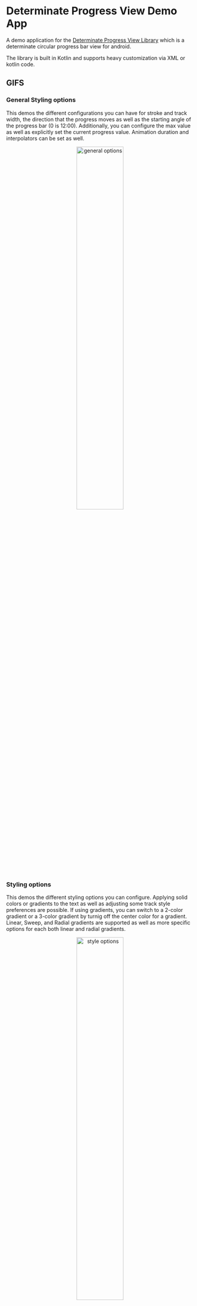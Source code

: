 # Determinate Progress View Demo App

A demo application for the [Determinate Progress View Library](https://github.com/owl-93/DeterminateProgressView) which is a determinate circular progress bar view for android.

The library is built in Kotlin and supports heavy customization via XML or kotlin code.

## GIFS
### General Styling options
<p>This demos the different configurations you can have for stroke and track width, the direction that the progress moves as well as the starting angle of the progress bar (0 is 12:00). Additionally, you can configure the max value as well as explicitly set the current progress value. Animation duration and interpolators can be set as well.
</p>
<p align="center">
    <img width="50%" alt="general options" src="https://thumbs.gfycat.com/WaterloggedEuphoricBluefintuna-size_restricted.gif"/>
</p>

### Styling options
<p>This demos the different styling options you can configure. Applying solid colors or gradients to the text as well as adjusting some track style preferences are possible. If using gradients, you can switch to a 2-color gradient or a 3-color gradient by turnig off the center color for a gradient. Linear, Sweep, and Radial gradients are supported as well as more specific options for each both linear and radial gradients.
</p>
<p align="center">
    <img width="50%" alt="style options" src="https://thumbs.gfycat.com/HappyEdibleGrassspider-size_restricted.gif"/>
</p>

### Text Styling options
<p>This demos the different text options that are configurable, including custom text or no text. There are 4 different progress formats
</p>
<p align="center">
    <img width="50%" alt="text options" src="https://thumbs.gfycat.com/DeterminedAnguishedIndigobunting-size_restricted.gif"/>
</p>

## Stills
<p align="center">
 <img width="33%" src="https://i.imgur.com/DxpBfgS.png" alt="general options"/>
 <img width="33%" src="https://i.imgur.com/RcJfYGH.png" alt="style options"/>
 <img width="33%" src="https://i.imgur.com/W4KsDGn.png" alt="text options" />
</p>

## Bonus

The demo app allows you to export the XML for the view if you want. Configure it however you like and then tap the <> icon in the action bar to generate the XML for your conifguration.

<p align="center">
    <img width="50%" src="https://i.imgur.com/ekyRB0O.png"/>
</p>